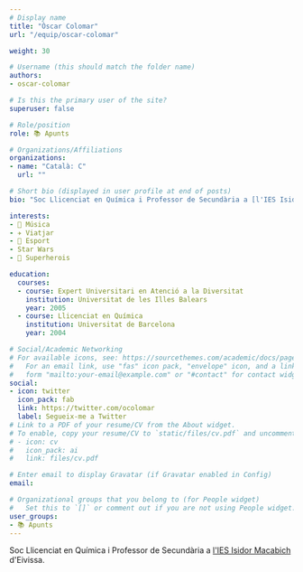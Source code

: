 ```yaml
---
# Display name
title: "Òscar Colomar"
url: "/equip/oscar-colomar"

weight: 30

# Username (this should match the folder name)
authors:
- oscar-colomar

# Is this the primary user of the site?
superuser: false

# Role/position
role: 📚 Apunts

# Organizations/Affiliations
organizations:
- name: "Català: C"
  url: ""

# Short bio (displayed in user profile at end of posts)
bio: "Soc Llicenciat en Química i Professor de Secundària a [l'IES Isidor Macabich](http://iesisidormacabich.es/) d'Eivissa."

interests:
- 🎸 Música
- ✈️ Viatjar
- 🏃 Esport
- Star Wars 
- 🦸 Superherois

education:
  courses:
  - course: Expert Universitari en Atenció a la Diversitat
    institution: Universitat de les Illes Balears
    year: 2005
  - course: Llicenciat en Química
    institution: Universitat de Barcelona
    year: 2004

# Social/Academic Networking
# For available icons, see: https://sourcethemes.com/academic/docs/page-builder/#icons
#   For an email link, use "fas" icon pack, "envelope" icon, and a link in the
#   form "mailto:your-email@example.com" or "#contact" for contact widget.
social:
- icon: twitter
  icon_pack: fab
  link: https://twitter.com/ocolomar
  label: Segueix-me a Twitter
# Link to a PDF of your resume/CV from the About widget.
# To enable, copy your resume/CV to `static/files/cv.pdf` and uncomment the lines below.
# - icon: cv
#   icon_pack: ai
#   link: files/cv.pdf

# Enter email to display Gravatar (if Gravatar enabled in Config)
email:

# Organizational groups that you belong to (for People widget)
#   Set this to `[]` or comment out if you are not using People widget.
user_groups:
- 📚 Apunts
---
```


Soc Llicenciat en Química i Professor de Secundària a [l'IES Isidor Macabich](http://iesisidormacabich.es/) d'Eivissa.